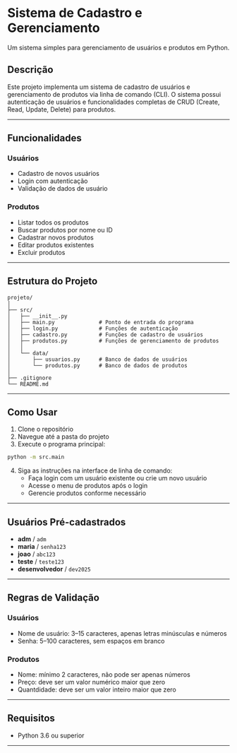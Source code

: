 # Sistema de Cadastro e Gerenciamento

Um sistema simples para gerenciamento de usuários e produtos em Python.

## Descrição

Este projeto implementa um sistema de cadastro de usuários e gerenciamento de produtos via linha de comando (CLI). O sistema possui autenticação de usuários e funcionalidades completas de CRUD (Create, Read, Update, Delete) para produtos.

---

## Funcionalidades

### Usuários

- Cadastro de novos usuários  
- Login com autenticação  
- Validação de dados de usuário  

### Produtos

- Listar todos os produtos  
- Buscar produtos por nome ou ID  
- Cadastrar novos produtos  
- Editar produtos existentes  
- Excluir produtos  

---

## Estrutura do Projeto

```
projeto/
│
├── src/
│   ├── __init__.py
│   ├── main.py              # Ponto de entrada do programa
│   ├── login.py             # Funções de autenticação
│   ├── cadastro.py          # Funções de cadastro de usuários
│   ├── produtos.py          # Funções de gerenciamento de produtos
│   │
│   └── data/
│       ├── usuarios.py      # Banco de dados de usuários
│       └── produtos.py      # Banco de dados de produtos
│
├── .gitignore
└── README.md
```

---

## Como Usar

1. Clone o repositório  
2. Navegue até a pasta do projeto  
3. Execute o programa principal:

```bash
python -m src.main
```

4. Siga as instruções na interface de linha de comando:
   - Faça login com um usuário existente ou crie um novo usuário  
   - Acesse o menu de produtos após o login  
   - Gerencie produtos conforme necessário  

---

## Usuários Pré-cadastrados

- **adm** / `adm`  
- **maria** / `senha123`  
- **joao** / `abc123`  
- **teste** / `teste123`  
- **desenvolvedor** / `dev2025`  

---

## Regras de Validação

### Usuários

- Nome de usuário: 3–15 caracteres, apenas letras minúsculas e números  
- Senha: 5–100 caracteres, sem espaços em branco  

### Produtos

- Nome: mínimo 2 caracteres, não pode ser apenas números  
- Preço: deve ser um valor numérico maior que zero
- Quantdidade: deve ser um valor inteiro maior que zero    

---

## Requisitos

- Python 3.6 ou superior  

---